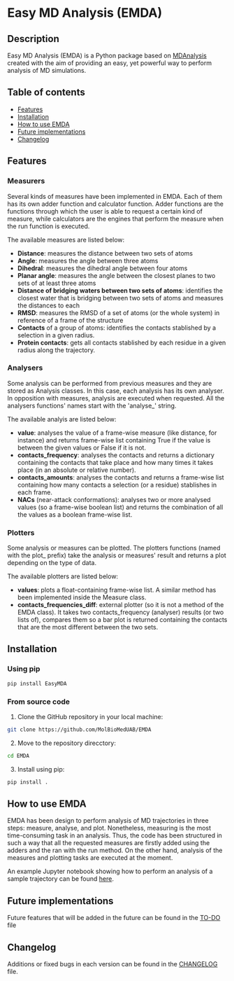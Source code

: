 # Easy MD Analysis (EMDA)

## Description

Easy MD Analysis (EMDA) is a Python package based on [MDAnalysis](http://mdanalysis.org) created with the aim of providing an easy, yet powerful way to perform analysis of MD simulations. 

## Table of contents

- [Features](#features)
- [Installation](#installation)
- [How to use EMDA](#how-to-use-emda)
- [Future implementations](#future-implementations)
- [Changelog](#changelog)

## Features

### Measurers

Several kinds of measures have been implemented in EMDA. Each of them has its own adder function and calculator function. Adder functions are the functions through which the user is able to request a certain kind of measure, while calculators are the engines that perform the measure when the run function is executed. 

The available measures are listed below:
- __Distance__: measures the distance between two sets of atoms
- __Angle__: measures the angle between three atoms
- __Dihedral__: measures the dihedral angle between four atoms
- __Planar angle__: measures the angle between the closest planes to two sets of at least three atoms
- __Distance of bridging waters between two sets of atoms__: identifies the closest water that is bridging between two sets of atoms and measures the distances to each
- __RMSD__: measures the RMSD of a set of atoms (or the whole system) in reference of a frame of the structure
- __Contacts__ of a group of atoms: identifies the contacts stablished by a selection in a given radius.
- __Protein contacts__: gets all contacts stablished by each residue in a given radius along the trajectory.

### Analysers

Some analysis can be performed from previous measures and they are stored as Analysis classes. In this case, each analysis has its own analyser. In opposition with measures, analysis are executed when requested. All the analysers functions' names start with the 'analyse_' string.

The available analyis are listed below:
- __value__: analyses the value of a frame-wise measure (like distance, for instance) and returns frame-wise list containing True if the value is between the given values or False if it is not.
- __contacts_frequency__: analyses the contacts and returns a dictionary containing the contacts that take place and how many times it takes place (in an absolute or relative number).
- __contacts_amounts__: analyses the contacts and returns a frame-wise list containing how many contacts a selection (or a residue) stablishes in each frame.
- __NACs__ (near-attack conformations): analyses two or more analysed values (so a frame-wise boolean list) and returns the combination of all the values as a boolean frame-wise list.


### Plotters

Some analysis or measures can be plotted. The plotters functions (named with the plot_ prefix) take the analysis or measures' result and returns a plot depending on the type of data.

The available plotters are listed below:
- __values__: plots a float-containing frame-wise list. A similar method has been implemented inside the Measure class.
- __contacts_frequencies_diff__: external plotter (so it is not a method of the EMDA class). It takes two contacts_frequency (analyser) results (or two lists of), compares them so a bar plot is returned containing the contacts that are the most different between the two sets.

## Installation

### Using pip

```bash
pip install EasyMDA
```

### From source code

1. Clone the GitHub repository in your local machine:
```bash
git clone https://github.com/MolBioMedUAB/EMDA
```

2. Move to the repository direcctory:
```bash
cd EMDA
```

3. Install using pip:
```bash
pip install .
```


## How to use EMDA

EMDA has been design to perform analysis of MD trajectories in three steps: measure, analyse, and plot. Nonetheless, measuring is the most time-consuming task in an analysis. Thus, the code has been structured in such a way that all the requested measures are firstly added using the adders and the ran with the run method. On the other hand, analysis of the measures and plotting tasks are executed at the moment. 

An example Jupyter notebook showing how to perform an analysis of a sample trajectory can be found [here](https://github.com/MolBioMedUAB/EMDA/blob/main/example/example.ipynb).



## Future implementations

Future features that will be added in the future can be found in the [TO-DO](https://github.com/MolBioMedUAB/EMDA/blob/main/TO-DO.md) file


## Changelog

Additions or fixed bugs in each version can be found in the [CHANGELOG](https://github.com/MolBioMedUAB/EMDA/blob/main/CHANGELOG.md) file.